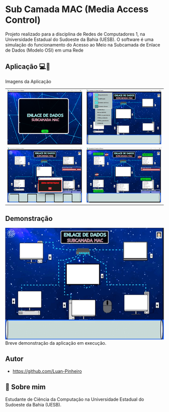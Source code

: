 # Sub Camada MAC (Media Access Control)
Projeto realizado para a disciplina de Redes de Computadores 1, na Universidade Estadual do Sudoeste da Bahia (UESB). O software é uma simulação do funcionamento do Acesso ao Meio na Subcamada de Enlace de Dados (Modelo OSI) em uma Rede

## Aplicação 💻🛜
Imagens da Aplicação
<table>
  <tr>
    <td><img src="view/assets/Imagem1.png" alt="Imagem 1"></td>
    <td><img src="view/assets/Imagem2.png" alt="Imagem 2"></td>
  </tr>
  <tr>
    <td><img src="view/assets/Imagem3.png" alt="Imagem 3"></td>
    <td><img src="view/assets/Imagem4.png" alt="Imagem 4"></td>
  </tr>
</table>

## Demonstração
<img src="view/assets/demonstracao.gif">
Breve demonstração da aplicação em execução.



## Autor
- https://github.com/Luan-Pinheiro


## 🚀 Sobre mim
Estudante de Ciência da Computação na Universidade Estadual do Sudoeste da Bahia (UESB).
